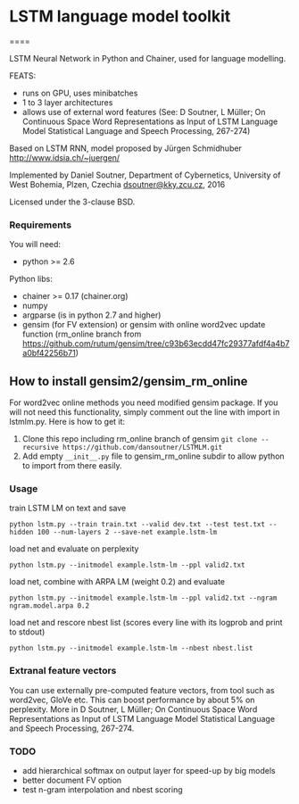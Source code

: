 # LSTM language model toolkit

====

LSTM Neural Network in Python and Chainer,
used for language modelling.

FEATS:
- runs on GPU, uses minibatches
- 1 to 3 layer architectures
- allows use of external word features (See: D Soutner, L Müller; On Continuous Space Word Representations as Input of LSTM Language Model
 Statistical Language and Speech Processing, 267-274)


Based on LSTM RNN, model proposed by Jürgen Schmidhuber
http://www.idsia.ch/~juergen/

Implemented by Daniel Soutner,
Department of Cybernetics, University of West Bohemia, Plzen, Czechia
dsoutner@kky.zcu.cz, 2016

Licensed under the 3-clause BSD.

### Requirements

You will need:
- python >= 2.6

Python libs:
- chainer >= 0.17 (chainer.org)
- numpy
- argparse (is in python 2.7 and higher)
- gensim (for FV extension) or gensim with online word2vec update function (rm_online branch from https://github.com/rutum/gensim/tree/c93b63ecdd47fc29377afdf4a4b7a0bf42256b71)

## How to install gensim2/gensim_rm_online
For word2vec online methods you need modified gensim package. If you will not need this functionality, simply comment out the line with import in lstmlm.py. Here is how to get it:

1. Clone this repo including rm_online branch of gensim ```git clone --recursive https://github.com/dansoutner/LSTMLM.git```
2. Add empty ```__init__.py``` file to gensim_rm_online subdir to allow python to import from there easily.

### Usage

train LSTM LM on text and save
```
python lstm.py --train train.txt --valid dev.txt --test test.txt --hidden 100 --num-layers 2 --save-net example.lstm-lm
```

load net and evaluate on perplexity
```
python lstm.py --initmodel example.lstm-lm --ppl valid2.txt
```

load net, combine with ARPA LM (weight 0.2) and evaluate
```
python lstm.py --initmodel example.lstm-lm --ppl valid2.txt --ngram ngram.model.arpa 0.2
```

load net and rescore nbest list (scores every line with its logprob and print to stdout)
```
python lstm.py --initmodel example.lstm-lm --nbest nbest.list
```

### Extranal feature vectors

You can use externally pre-computed feature vectors, from tool such as word2vec, GloVe etc. This can boost performance by about 5% on perplexity. More in D Soutner, L Müller; On Continuous Space Word Representations as Input of LSTM Language Model
 Statistical Language and Speech Processing, 267-274.

### TODO

- add hierarchical softmax on output layer for speed-up by big models
- better document FV option
- test n-gram interpolation and nbest scoring

